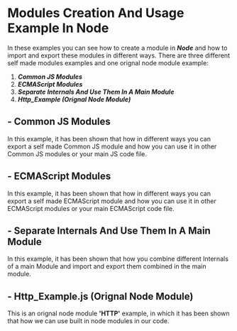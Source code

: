 # Modules Creation And Usage Example In Node

In these examples you can see how to create a module in **_Node_** and how to import and export these modules in different ways.
There are three different self made modules examples and one orignal node module example:

1. **_Common JS Modules_**
2. **_ECMAScript Modules_**
3. **_Separate Internals And Use Them In A Main Module_**
4. **_Http_Example (Orignal Node Module)_**

## - Common JS Modules

In this example, it has been shown that how in different ways you can export a self made Common JS module and how you can use it in other Common JS modules or your main JS code file.

## - ECMAScript Modules

In this example, it has been shown that how in different ways you can export a self made ECMAScript module and how you can use it in other ECMAScript modules or your main ECMAScript code file.

## - Separate Internals And Use Them In A Main Module

In this example, it has been shown that how you combine different Internals of a main Module and import and export them combined in the main module.

## - Http_Example.js (Orignal Node Module)

This is an orignal node module **'HTTP'** example, in which it has been shown that how we can use built in node modules in our code.
